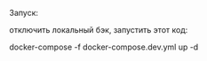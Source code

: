 Запуск:  

отключить локальный бэк, запустить этот код:  

docker-compose -f docker-compose.dev.yml up -d
